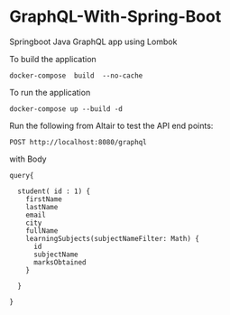 # GraphQL-With-Spring-Boot
Springboot Java GraphQL app using Lombok

To build the application
```
docker-compose  build  --no-cache 
```
To run the application

```
docker-compose up --build -d   
```


Run the following from Altair to test the API end points:

```
POST http://localhost:8080/graphql
```
with Body

```
query{
 
  student( id : 1) {
    firstName
    lastName
    email
    city
    fullName
    learningSubjects(subjectNameFilter: Math) {
      id
      subjectName
      marksObtained
    }
  
  }

}
```
